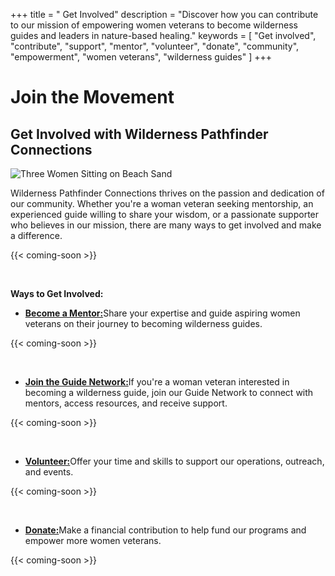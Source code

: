 +++
title = " Get Involved"
description = "Discover how you can contribute to our mission of empowering women veterans to become wilderness guides and leaders in nature-based healing."
keywords = [
  "Get involved",
  "contribute",
  "support",
  "mentor",
  "volunteer",
  "donate",
  "community",
  "empowerment",
  "women veterans",
  "wilderness guides"
]
+++
# Join the Movement

## Get Involved with Wilderness Pathfinder Connections

![Three Women Sitting on Beach Sand](/uploads/pexels-mora-varela-152664718-11857835.jpg "Photo by Mora Varela: https://www.pexels.com/photo/three-women-sitting-on-beach-sand-11857835/")

Wilderness Pathfinder Connections thrives on the passion and dedication of our community. Whether you're a woman veteran seeking mentorship, an experienced guide willing to share your wisdom, or a passionate supporter who believes in our mission, there are many ways to get involved and make a difference.

{{< coming-soon >}}

&nbsp;

**Ways to Get Involved:**

* [**Become a Mentor:**](https://wildpathfinder.org/get_involved/mentorship/ "Mentor page")Share your expertise and guide aspiring women veterans on their journey to becoming wilderness guides.

{{< coming-soon >}}

&nbsp;

* [**Join the Guide Network:**](https://wildpathfinder.org/get_involved/guide_network/ "Guide Network page")If you're a woman veteran interested in becoming a wilderness guide, join our Guide Network to connect with mentors, access resources, and receive support.

{{< coming-soon >}}

&nbsp;

* [**Volunteer:**](https://wildpathfinder.org/get_involved/volunteer/ "Volunteer page")Offer your time and skills to support our operations, outreach, and events.

{{< coming-soon >}}

&nbsp;

* [**Donate:**](https://wildpathfinder.org/donate/ "Donate page")Make a financial contribution to help fund our programs and empower more women veterans.

{{< coming-soon >}}

&nbsp;